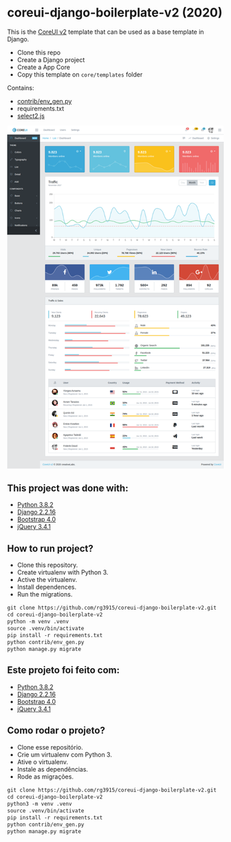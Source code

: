# coreui-django-boilerplate-v2 (2020)

This is the [CoreUI v2](https://coreui.io/demo/2.0/#main.html) template that can be used as a base template in Django.

* Clone this repo
* Create a Django project
* Create a App Core
* Copy this template on `core/templates` folder

Contains:

* [contrib/env_gen.py](https://gist.github.com/rg3915/75eed74f3578ac0dde808b1194b0e486)
* requirements.txt
* [select2.js](https://select2.org/)

![dashboard](dashboard.png)


## This project was done with:

* [Python 3.8.2](https://www.python.org/)
* [Django 2.2.16](https://www.djangoproject.com/)
* [Bootstrap 4.0](https://getbootstrap.com/)
* [jQuery 3.4.1](https://jquery.com/)

## How to run project?

* Clone this repository.
* Create virtualenv with Python 3.
* Active the virtualenv.
* Install dependences.
* Run the migrations.

```
git clone https://github.com/rg3915/coreui-django-boilerplate-v2.git
cd coreui-django-boilerplate-v2
python -m venv .venv
source .venv/bin/activate
pip install -r requirements.txt
python contrib/env_gen.py
python manage.py migrate
```

## Este projeto foi feito com:

* [Python 3.8.2](https://www.python.org/)
* [Django 2.2.16](https://www.djangoproject.com/)
* [Bootstrap 4.0](https://getbootstrap.com/)
* [jQuery 3.4.1](https://jquery.com/)

## Como rodar o projeto?

* Clone esse repositório.
* Crie um virtualenv com Python 3.
* Ative o virtualenv.
* Instale as dependências.
* Rode as migrações.

```
git clone https://github.com/rg3915/coreui-django-boilerplate-v2.git
cd coreui-django-boilerplate-v2
python3 -m venv .venv
source .venv/bin/activate
pip install -r requirements.txt
python contrib/env_gen.py
python manage.py migrate
```